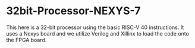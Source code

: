 # 32bit-Processor-NEXYS-7
This here is a 32-bit processor using the basic RISC-V 40 instructions. It uses a Nexys board and we utilize Verilog and Xillinx to load the code onto the FPGA board.
